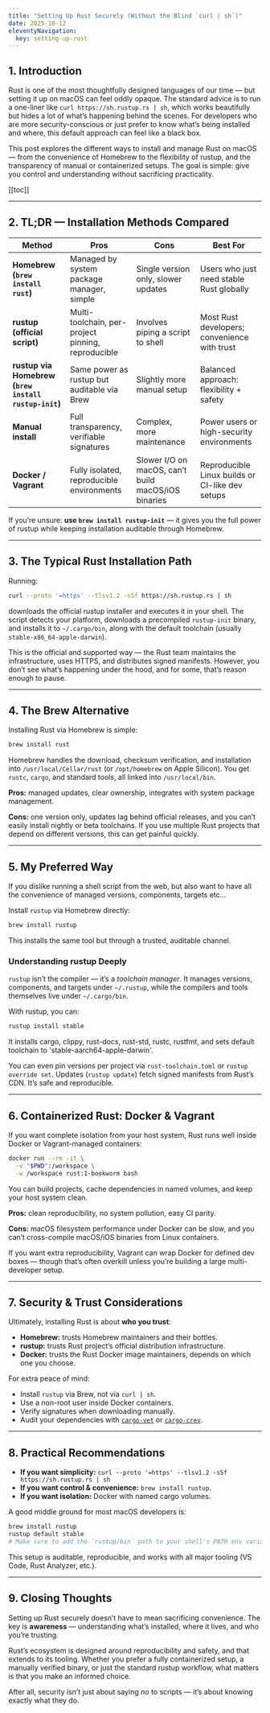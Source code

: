 ```yaml
---
title: "Setting Up Rust Securely (Without the Blind `curl | sh`)"
date: 2025-10-12
eleventyNavigation:
  key: setting-up-rust
---
```



## 1. Introduction

Rust is one of the most thoughtfully designed languages of our time — but setting it up on macOS can feel oddly opaque. The standard advice is to run a one-liner like `curl https://sh.rustup.rs | sh`, which works beautifully but hides a lot of what’s happening behind the scenes. For developers who are more security-conscious or just prefer to know what’s being installed and where, this default approach can feel like a black box.

This post explores the different ways to install and manage Rust on macOS — from the convenience of Homebrew to the flexibility of rustup, and the transparency of manual or containerized setups. The goal is simple: give you control and understanding without sacrificing practicality.

[[toc]]

---

## 2. TL;DR — Installation Methods Compared

| Method                                               | Pros                                               | Cons                                                | Best For                                        |
| ---------------------------------------------------- | -------------------------------------------------- | --------------------------------------------------- | ----------------------------------------------- |
| **Homebrew (`brew install rust`)**                   | Managed by system package manager, simple          | Single version only, slower updates                 | Users who just need stable Rust globally        |
| **rustup (official script)**                         | Multi-toolchain, per-project pinning, reproducible | Involves piping a script to shell                   | Most Rust developers; convenience with trust    |
| **rustup via Homebrew (`brew install rustup-init`)** | Same power as rustup but auditable via Brew        | Slightly more manual setup                          | Balanced approach: flexibility + safety         |
| **Manual install**                                   | Full transparency, verifiable signatures           | Complex, more maintenance                           | Power users or high-security environments       |
| **Docker / Vagrant**                                 | Fully isolated, reproducible environments          | Slower I/O on macOS, can’t build macOS/iOS binaries | Reproducible Linux builds or CI-like dev setups |

If you’re unsure: **use `brew install rustup-init`** — it gives you the full power of rustup while keeping installation auditable through Homebrew.

---

## 3. The Typical Rust Installation Path

Running:

```bash
curl --proto '=https' --tlsv1.2 -sSf https://sh.rustup.rs | sh
```

downloads the official rustup installer and executes it in your shell. The script detects your platform, downloads a precompiled `rustup-init` binary, and installs it to `~/.cargo/bin`, along with the default toolchain (usually `stable-x86_64-apple-darwin`).

This is the official and supported way — the Rust team maintains the infrastructure, uses HTTPS, and distributes signed manifests. However, you don’t see what’s happening under the hood, and for some, that’s reason enough to pause.

---

## 4. The Brew Alternative

Installing Rust via Homebrew is simple:

```bash
brew install rust
```

Homebrew handles the download, checksum verification, and installation into `/usr/local/Cellar/rust` (or `/opt/homebrew` on Apple Silicon). You get `rustc`, `cargo`, and standard tools, all linked into `/usr/local/bin`.

**Pros:** managed updates, clear ownership, integrates with system package management.

**Cons:** one version only, updates lag behind official releases, and you can’t easily install nightly or beta toolchains. If you use multiple Rust projects that depend on different versions, this can get painful quickly.

---

## 5. My Preferred Way

If you dislike running a shell script from the web, but also want to have all the convenience of managed versions, components, targets etc...

Install `rustup` via Homebrew directly:

```bash
brew install rustup
```

This installs the same tool but through a trusted, auditable channel.

### Understanding rustup Deeply

`rustup` isn’t the compiler — it’s a *toolchain manager*. It manages versions, components, and targets under `~/.rustup`, while the compilers and tools themselves live under `~/.cargo/bin`.

With rustup, you can:

```bash
rustup install stable
```

It installs cargo, clippy, rust-docs, rust-std, rustc, rustfmt, and sets default toolchain to 'stable-aarch64-apple-darwin'.

You can even pin versions per project via `rust-toolchain.toml` or `rustup override set`. Updates (`rustup update`) fetch signed manifests from Rust’s CDN. It’s safe and reproducible.

---

## 6. Containerized Rust: Docker & Vagrant

If you want complete isolation from your host system, Rust runs well inside Docker or Vagrant-managed containers:

```bash
docker run --rm -it \
  -v "$PWD":/workspace \
  -w /workspace rust:1-bookworm bash
```

You can build projects, cache dependencies in named volumes, and keep your host system clean.

**Pros:** clean reproducibility, no system pollution, easy CI parity.

**Cons:** macOS filesystem performance under Docker can be slow, and you can’t cross-compile macOS/iOS binaries from Linux containers.

If you want extra reproducibility, Vagrant can wrap Docker for defined dev boxes — though that’s often overkill unless you’re building a large multi-developer setup.

---

## 7. Security & Trust Considerations

Ultimately, installing Rust is about **who you trust**:

* **Homebrew:** trusts Homebrew maintainers and their bottles.
* **rustup:** trusts Rust project’s official distribution infrastructure.
* **Docker:** trusts the Rust Docker image maintainers, depends on which one you choose.

For extra peace of mind:

* Install `rustup` via Brew, not via `curl | sh`.
* Use a non-root user inside Docker containers.
* Verify signatures when downloading manually.
* Audit your dependencies with [`cargo-vet`](https://github.com/mozilla/cargo-vet) or [`cargo-crev`](https://github.com/crev-dev/cargo-crev).

---

## 8. Practical Recommendations


- **If you want simplicity:** `curl --proto '=https' --tlsv1.2 -sSf https://sh.rustup.rs | sh`
- **If you want control & convenience:** `brew install rustup`.
- **If you want isolation:** Docker with named cargo volumes.


A good middle ground for most macOS developers is:

```bash
brew install rustup
rustup default stable
# Make sure to add the `rustup/bin` path to your shell's PATH env variable
```

This setup is auditable, reproducible, and works with all major tooling (VS Code, Rust Analyzer, etc.).

---

## 9. Closing Thoughts

Setting up Rust securely doesn’t have to mean sacrificing convenience. The key is **awareness** — understanding what’s installed, where it lives, and who you’re trusting.

Rust’s ecosystem is designed around reproducibility and safety, and that extends to its tooling. Whether you prefer a fully containerized setup, a manually verified binary, or just the standard rustup workflow, what matters is that you make an informed choice.

After all, security isn’t just about saying *no* to scripts — it’s about knowing exactly what they do.
